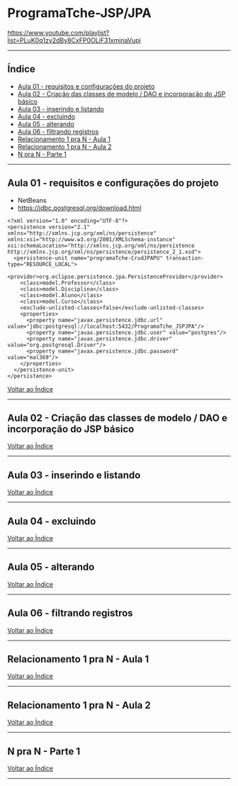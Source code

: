 # ProgramaTche-JSP/JPA

https://www.youtube.com/playlist?list=PLuK0q1zy2dBy8CxFP0OLiF31xmjnaVupj

---

## <a name="indice">Índice</a>

- [Aula 01 - requisitos e configurações do projeto](#parte1)   
- [Aula 02 - Criação das classes de modelo / DAO e incorporação do JSP básico](#parte2)   
- [Aula 03 - inserindo e listando](#parte3)   
- [Aula 04 - excluindo](#parte4)   
- [Aula 05 - alterando](#parte5)   
- [Aula 06 - filtrando registros](#parte6)   
- [Relacionamento 1 pra N - Aula 1](#parte7)   
- [Relacionamento 1 pra N - Aula 2](#parte8)   
- [N pra N - Parte 1](#parte9)   

---

## <a name="parte1">Aula 01 - requisitos e configurações do projeto</a>

- NetBeans
- https://jdbc.postgresql.org/download.html

```
<?xml version="1.0" encoding="UTF-8"?>
<persistence version="2.1" xmlns="http://xmlns.jcp.org/xml/ns/persistence" xmlns:xsi="http://www.w3.org/2001/XMLSchema-instance" xsi:schemaLocation="http://xmlns.jcp.org/xml/ns/persistence http://xmlns.jcp.org/xml/ns/persistence/persistence_2_1.xsd">
  <persistence-unit name="programaTche-CrudJPAPU" transaction-type="RESOURCE_LOCAL">
    <provider>org.eclipse.persistence.jpa.PersistenceProvider</provider>
    <class>model.Professor</class>
    <class>model.Disciplina</class>
    <class>model.Aluno</class>
    <class>model.Curso</class>
    <exclude-unlisted-classes>false</exclude-unlisted-classes>
    <properties>
      <property name="javax.persistence.jdbc.url" value="jdbc:postgresql://localhost:5432/ProgramaTche_JSPJPA"/>
      <property name="javax.persistence.jdbc.user" value="postgres"/>
      <property name="javax.persistence.jdbc.driver" value="org.postgresql.Driver"/>
      <property name="javax.persistence.jdbc.password" value="mal369"/>
    </properties>
  </persistence-unit>
</persistence>

```


[Voltar ao Índice](#indice)

---

## <a name="parte2">Aula 02 - Criação das classes de modelo / DAO e incorporação do JSP básico</a>


[Voltar ao Índice](#indice)

---

## <a name="parte3">Aula 03 - inserindo e listando</a>


[Voltar ao Índice](#indice)

---

## <a name="parte4">Aula 04 - excluindo</a>


[Voltar ao Índice](#indice)

---

## <a name="parte5">Aula 05 - alterando</a>


[Voltar ao Índice](#indice)

---

## <a name="parte6">Aula 06 - filtrando registros</a>


[Voltar ao Índice](#indice)

---

## <a name="parte7">Relacionamento 1 pra N - Aula 1</a>


[Voltar ao Índice](#indice)

---

## <a name="parte8">Relacionamento 1 pra N - Aula 2</a>


[Voltar ao Índice](#indice)

---

## <a name="parte9">N pra N - Parte 1</a>


[Voltar ao Índice](#indice)

---

